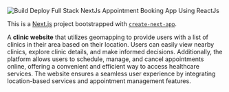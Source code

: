 
![Build   Deploy Full Stack NextJs Appointment Booking App Using ReactJs](https://github.com/SOG-01/doctor-appointment-app/)

This is a [Next.js](https://nextjs.org/) project bootstrapped with [`create-next-app`](https://github.com/vercel/next.js/tree/canary/packages/create-next-app).

A **clinic website** that utilizes geomapping to provide users with a list of clinics in their area based on their location. Users can easily view nearby clinics, explore clinic details, and make informed decisions. Additionally, the platform allows users to schedule, manage, and cancel appointments online, offering a convenient and efficient way to access healthcare services. The website ensures a seamless user experience by integrating location-based services and appointment management features.